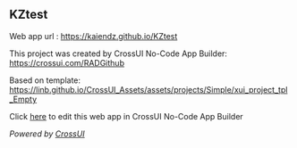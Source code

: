 ## KZtest
Web app url : https://kaiendz.github.io/KZtest

This project was created by CrossUI No-Code App Builder: https://crossui.com/RADGithub

Based on template: https://linb.github.io/CrossUI_Assets/assets/projects/Simple/xui_project_tpl_Empty

Click [here](https://crossui.com/RADGithub/#!from=github&owner=kaiendz&repo=KZtest) to edit this web app in CrossUI No-Code App Builder

<i>Powered by [CrossUI](https://crossui.com)</i>
